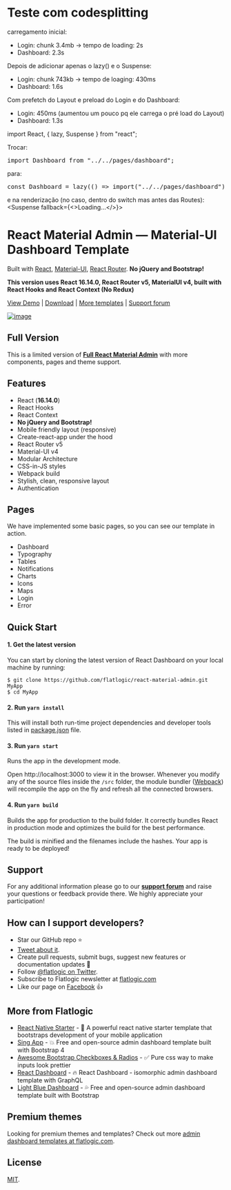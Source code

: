 # Teste com codesplitting

carregamento inicial:
- Login: chunk 3.4mb -> tempo de loading: 2s
- Dashboard: 2.3s

Depois de adicionar apenas o lazy() e o Suspense:
- Login: chunk 743kb -> tempo de loaging: 430ms
- Dashboard: 1.6s

Com prefetch do Layout e preload do Login e do Dashboard:
- Login: 450ms (aumentou um pouco pq ele carrega o pré load do Layout)
- Dashboard: 1.3s



import React, { lazy, Suspense } from "react";

Trocar:
<pre>import Dashboard from "../../pages/dashboard";</pre>
para:
<pre>const Dashboard = lazy(() => import("../../pages/dashboard"));</pre>

e na renderização (no caso, dentro do switch mas antes das Routes):
<Suspense fallback={<>Loading...</>}>




# React Material Admin — Material-UI Dashboard Template

Built with [React](https://facebook.github.io/react/), [Material-UI](https://material-ui.com), [React Router](https://reacttraining.com/react-router/).
**No jQuery and Bootstrap!**

**This version uses React 16.14.0, React Router v5, MaterialUI v4, built with React Hooks and React Context (No Redux)**

[View Demo](https://flatlogic.com/templates/react-material-admin/demo) | [Download](https://github.com/flatlogic/react-material-admin/archive/master.zip) | [More templates](https://flatlogic.com/templates) | [Support forum](https://flatlogic.com/forum)

[![image](https://user-images.githubusercontent.com/24964748/55800639-df780300-5adc-11e9-84b7-7c2437088516.png)](https://flatlogic.com/admin-dashboards/react-material-admin/demo)

## Full Version

This is a limited version of [**Full React Material Admin**](https://flatlogic.com/templates/react-material-admin-full/demo) with more components, pages and theme support.

## Features

- React (**16.14.0**)
- React Hooks
- React Context
- **No jQuery and Bootstrap!**
- Mobile friendly layout (responsive)
- Create-react-app under the hood
- React Router v5
- Material-UI v4
- Modular Architecture
- CSS-in-JS styles
- Webpack build
- Stylish, clean, responsive layout
- Authentication

## Pages

We have implemented some basic pages, so you can see our template in action.

- Dashboard
- Typography
- Tables
- Notifications
- Charts
- Icons
- Maps
- Login
- Error

## Quick Start

#### 1. Get the latest version

You can start by cloning the latest version of React Dashboard on your
local machine by running:

```shell
$ git clone https://github.com/flatlogic/react-material-admin.git MyApp
$ cd MyApp
```

#### 2. Run `yarn install`

This will install both run-time project dependencies and developer tools listed
in [package.json](package.json) file.

#### 3. Run `yarn start`

Runs the app in the development mode.

Open http://localhost:3000 to view it in the browser. Whenever you modify any of the source files inside the `/src` folder,
the module bundler ([Webpack](http://webpack.github.io/)) will recompile the
app on the fly and refresh all the connected browsers.

#### 4. Run `yarn build`

Builds the app for production to the build folder.
It correctly bundles React in production mode and optimizes the build for the best performance.

The build is minified and the filenames include the hashes.
Your app is ready to be deployed!

## Support

For any additional information please go to our [**support forum**](https://flatlogic.com/forum) and raise your questions or feedback provide there. We highly appreciate your participation!

## How can I support developers?

- Star our GitHub repo :star:
- [Tweet about it](https://twitter.com/intent/tweet?text=Amazing%20dashboard%20built%20with%20NodeJS,%20React%20and%20Bootstrap!&url=https://github.com/flatlogic/react-material-template&via=flatlogic).
- Create pull requests, submit bugs, suggest new features or documentation updates :wrench:
- Follow [@flatlogic on Twitter](https://twitter.com/flatlogic).
- Subscribe to Flatlogic newsletter at [flatlogic.com](https://flatlogic.com/)
- Like our page on [Facebook](https://www.facebook.com/flatlogic/) :thumbsup:

## More from Flatlogic

- [React Native Starter](https://github.com/flatlogic/react-native-starter) - 🚀 A powerful react native starter template that bootstraps development of your mobile application
- [Sing App](https://github.com/flatlogic/sing-app) - 💥 Free and open-source admin dashboard template built with Bootstrap 4
- [Awesome Bootstrap Checkboxes & Radios](https://github.com/flatlogic/awesome-bootstrap-checkbox) - ✅ Pure css way to make inputs look prettier
- [React Dashboard](https://github.com/flatlogic/react-dashboard) - 🔥 React Dashboard - isomorphic admin dashboard template with GraphQL
- [Light Blue Dashboard](https://github.com/flatlogic/light-blue-dashboard) - 💦 Free and open-source admin dashboard template built with Bootstrap

## Premium themes

Looking for premium themes and templates? Check out more [admin dashboard templates at flatlogic.com](https://flatlogic.com/admin-dashboards).

## License

[MIT](https://github.com/flatlogic/react-material-dashboard/blob/master/LICENSE.txt).
